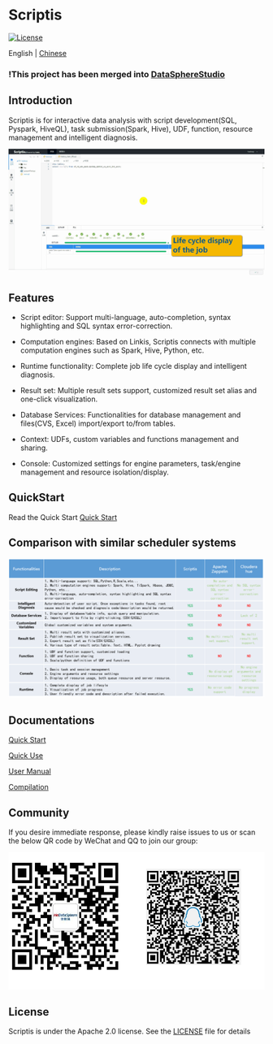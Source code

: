 Scriptis
============

[![License](https://img.shields.io/badge/license-Apache%202-4EB1BA.svg)](https://www.apache.org/licenses/LICENSE-2.0.html)

English | [Chinese](docs/zh_CN/README.md)

### !This project has been merged into [DataSphereStudio](https://github.com/WeBankFinTech/DataSphereStudio)
## Introduction
Scriptis is for interactive data analysis with script development(SQL, Pyspark, HiveQL), task submission(Spark, Hive), UDF, function, resource management and intelligent diagnosis.

![running](docs/en_US/images/readme/running.gif)

## Features

* Script editor: Support multi-language, auto-completion, syntax highlighting and SQL syntax error-correction.

* Computation engines: Based on Linkis, Scriptis connects with multiple computation engines such as Spark, Hive, Python, etc.

* Runtime functionality: Complete job life cycle display and intelligent diagnosis.

* Result set: Multiple result sets support, customized result set alias and one-click visualization. 

* Database Services: Functionalities for database management and files(CVS, Excel) import/export to/from tables.

* Context: UDFs, custom variables and functions management and sharing.

* Console: Customized settings for engine parameters, task/engine management and resource isolation/display.


## QuickStart

Read the Quick Start [Quick Start](docs/en_US/ch1/Front-end_deployment_documentation.md)

## Comparison with similar scheduler systems

![Comparison](/docs/en_US/images/readme/Comparison.png)

## Documentations

[Quick Start](docs/en_US/ch1/Front-end_deployment_documentation.md)

[Quick Use](docs/en_US/ch3/Scriptis_Quick_Start.md)

[User Manual](docs/en_US/ch4/Scriptis_Manual.md)

[Compilation](docs/en_US/ch2/Compilation.md)

## Community
If you desire immediate response, please kindly raise issues to us or scan the below QR code by WeChat and QQ to join our group:

![WeChatQQ](/docs/en_US/images/wechatQQ.png)

## License

Scriptis is under the Apache 2.0 license. See the [LICENSE]((http://www.apache.org/licenses/LICENSE-2.0)) file for details
